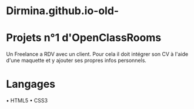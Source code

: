 # Dirmina.github.io-old-

# Projets n°1 d'OpenClassRooms
  Un Freelance a RDV avec un client. Pour cela il doit intégrer son CV à l'aide d'une maquette et y ajouter ses propres infos personnels.

# Langages
 • HTML5
 • CSS3
